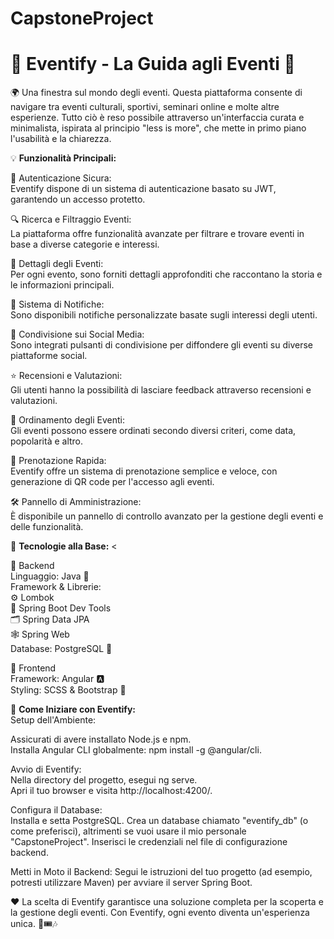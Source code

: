 # CapstoneProject

# 🎉 Eventify - La Guida agli Eventi 🎉

🌍 Una finestra sul mondo degli eventi. Questa piattaforma consente di navigare tra eventi culturali, sportivi, seminari online e molte altre esperienze. Tutto ciò è reso possibile attraverso un'interfaccia curata e minimalista, ispirata al principio "less is more", che mette in primo piano l'usabilità e la chiarezza.

💡 **Funzionalità Principali:**

🔐 Autenticazione Sicura: <br>
Eventify dispone di un sistema di autenticazione basato su JWT, garantendo un accesso protetto.

🔍 Ricerca e Filtraggio Eventi: <br>
La piattaforma offre funzionalità avanzate per filtrare e trovare eventi in base a diverse categorie e interessi.

📅 Dettagli degli Eventi: <br>
Per ogni evento, sono forniti dettagli approfonditi che raccontano la storia e le informazioni principali.

📣 Sistema di Notifiche: <br>
Sono disponibili notifiche personalizzate basate sugli interessi degli utenti.

📱 Condivisione sui Social Media: <br>
Sono integrati pulsanti di condivisione per diffondere gli eventi su diverse piattaforme social.

⭐ Recensioni e Valutazioni: <br>
Gli utenti hanno la possibilità di lasciare feedback attraverso recensioni e valutazioni.

🔄 Ordinamento degli Eventi: <br>
Gli eventi possono essere ordinati secondo diversi criteri, come data, popolarità e altro.

🎫 Prenotazione Rapida: <br>
Eventify offre un sistema di prenotazione semplice e veloce, con generazione di QR code per l'accesso agli eventi.

🛠️ Pannello di Amministrazione: <br>
È disponibile un pannello di controllo avanzato per la gestione degli eventi e delle funzionalità.

🚀 **Tecnologie alla Base:** <

🔧 Backend <br>
Linguaggio: Java 🌿 <br>
Framework & Librerie: <br>
⚙️ Lombok <br>
🚀 Spring Boot Dev Tools <br>
🗂️ Spring Data JPA <br>
🕸️ Spring Web <br>
Database: PostgreSQL 🐘 <br>

🎨 Frontend <br>
Framework: Angular 🅰️ <br>
Styling: SCSS & Bootstrap 🎨

💼 **Come Iniziare con Eventify:** <br>
Setup dell'Ambiente:

Assicurati di avere installato Node.js e npm. <br>
Installa Angular CLI globalmente: npm install -g @angular/cli. <br>

Avvio di Eventify: <br>
Nella directory del progetto, esegui ng serve. <br>
Apri il tuo browser e visita http://localhost:4200/. <br>

Configura il Database: <br>
Installa e setta PostgreSQL.
Crea un database chiamato "eventify_db" (o come preferisci), altrimenti se vuoi usare il mio personale "CapstoneProject".
Inserisci le credenziali nel file di configurazione backend.

Metti in Moto il Backend:
Segui le istruzioni del tuo progetto (ad esempio, potresti utilizzare Maven) per avviare il server Spring Boot.

❤️ La scelta di Eventify garantisce una soluzione completa per la scoperta e la gestione degli eventi. Con Eventify, ogni evento diventa un'esperienza unica. 🎊🎟️🎶
